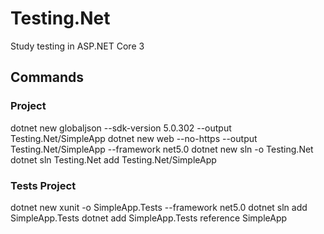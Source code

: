 # Testing.Net
Study testing in ASP.NET Core 3

## Commands
### Project
dotnet new globaljson --sdk-version 5.0.302 --output Testing.Net/SimpleApp
dotnet new web --no-https --output Testing.Net/SimpleApp --framework net5.0
dotnet new sln -o Testing.Net
dotnet sln  Testing.Net add Testing.Net/SimpleApp


### Tests Project
dotnet new xunit -o SimpleApp.Tests --framework net5.0
dotnet sln add SimpleApp.Tests
dotnet add SimpleApp.Tests reference SimpleApp



